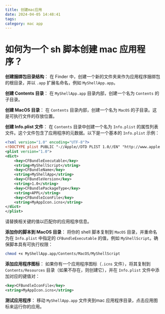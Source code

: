 ```yaml
---
title: 创建mac应用
date: 2024-04-05 14:48:41
tags:
category: mac app
---
```


# 如何为一个 sh 脚本创建 mac 应用程序？

**创建捆绑包目录结构**： 在 Finder 中，创建一个新的文件夹来作为应用程序捆绑包的根目录，并以 `.app` 扩展名命名，例如 `MyShellApp.app`。

**创建 Contents 目录**： 在 `MyShellApp.app` 目录内部，创建一个名为 `Contents` 的子目录。

**创建 MacOS 目录**： 在 `Contents` 目录内部，创建一个名为 `MacOS` 的子目录。这是可执行文件的存放位置。

**创建 Info.plist 文件**： 在 `Contents` 目录中创建一个名为 `Info.plist` 的属性列表文件。这个文件包含了应用程序的元数据。以下是一个基本的 `Info.plist` 示例：

<!--more-->

```xml
<?xml version="1.0" encoding="UTF-8"?>
<!DOCTYPE plist PUBLIC "-//Apple//DTD PLIST 1.0//EN" "http://www.apple.com/DTDs/PropertyList-1.0.dtd">
<plist version="1.0">
<dict>
    <key>CFBundleExecutable</key>
    <string>MyShellScript</string>
    <key>CFBundleName</key>
    <string>MyShellApp</string>
    <key>CFBundleVersion</key>
    <string>1.0</string>
    <key>CFBundlePackageType</key>
    <string>APPL</string>
    <key>CFBundleIconFile</key>
    <string>MyAppIcon.icns</string>
</dict>
</plist>
```

请替换相关键的值以匹配你的应用程序信息。

**添加你的脚本到 MacOS 目录**： 将你的 shell 脚本复制到 `MacOS` 目录，并重命名为在 `Info.plist` 中指定的 `CFBundleExecutable` 的值，例如 `MyShellScript`。确保脚本具有可执行权限：

```sh
chmod +x MyShellApp.app/Contents/MacOS/MyShellScript
```

**添加应用程序图标**： 如果你有一个应用程序图标（`.icns` 文件），将其复制到 `Contents/Resources` 目录（如果不存在，则创建它），并在 `Info.plist` 文件中添加对应的键值对：

```xml
<key>CFBundleIconFile</key>
<string>MyAppIcon.icns</string>
```

**测试应用程序**： 移动 `MyShellApp.app` 文件夹到mac 应用程序目录，点击应用图标来运行你的应用。
